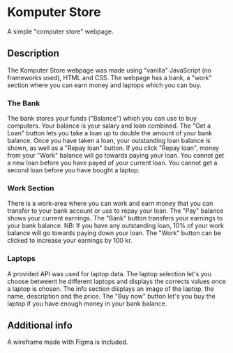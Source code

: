 # Komputer Store

A simple "computer store" webpage.

## Description

The Komputer Store webpage was made using "vanilla" JavaScript (no frameworks used), HTML and CSS. The webpage has a bank, a "work" section where you can earn money and laptops which you can buy.

### The Bank

The bank stores your funds ("Balance") which you can use to buy computers. Your balance is your salary and loan combined. The "Get a Loan" button lets you take a loan up to double the amount of your bank balance. Once you have taken a loan, your outstanding loan balance is shown, as well as a "Repay loan" button. If you click "Repay loan", money from your "Work" balance will go towards paying your loan. You cannot get a new loan before you have payed of your current loan. You cannot get a second loan before you have bought a laptop.

### Work Section

There is a work-area where you can work and earn money that you can transfer to your bank account or use to repay your loan. The "Pay" balance shows your current earnings. The "Bank" button transfers your earnings to your bank balance. NB: If you have any outstanding loan, 10% of your work balance will go towards paying down your loan. The "Work" button can be clicked to increase your earnings by 100 kr.

### Laptops

A provided API was used for laptop data.
The laptop selection let's you choose betweent he different laptops and displays the corrects values once a laptop is chosen. The info section displays an image of the laptop, the name, description and the price. The "Buy now" button let's you buy the laptop if you have enough money in your bank balance.

## Additional info

A wireframe made with Figma is included.
